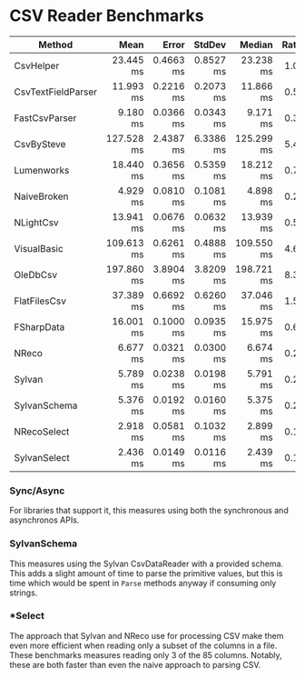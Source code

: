 # CSV Reader Benchmarks

|             Method |       Mean |     Error |    StdDev |     Median | Ratio | RatioSD |      Gen 0 |    Gen 1 |    Gen 2 |    Allocated |
|------------------- |-----------:|----------:|----------:|-----------:|------:|--------:|-----------:|---------:|---------:|-------------:|
|          CsvHelper |  23.445 ms | 0.4663 ms | 0.8527 ms |  23.238 ms |  1.00 |    0.00 |  6000.0000 |        - |        - |  27258.73 KB |
| CsvTextFieldParser |  11.993 ms | 0.2216 ms | 0.2073 ms |  11.866 ms |  0.51 |    0.02 |  5437.5000 |        - |        - |  22235.21 KB |
|      FastCsvParser |   9.180 ms | 0.0366 ms | 0.0343 ms |   9.171 ms |  0.39 |    0.01 |  1828.1250 | 125.0000 |  46.8750 |   7548.89 KB |
|         CsvBySteve | 127.528 ms | 2.4387 ms | 6.3386 ms | 125.299 ms |  5.43 |    0.33 | 22000.0000 |        - |        - |  90289.51 KB |
|         Lumenworks |  18.440 ms | 0.3656 ms | 0.5359 ms |  18.212 ms |  0.78 |    0.04 | 10468.7500 |        - |        - |  42798.25 KB |
|        NaiveBroken |   4.929 ms | 0.0810 ms | 0.1081 ms |   4.898 ms |  0.21 |    0.01 |  2757.8125 |        - |        - |  11266.87 KB |
|          NLightCsv |  13.941 ms | 0.0676 ms | 0.0632 ms |  13.939 ms |  0.59 |    0.02 |  1750.0000 |        - |        - |   7323.02 KB |
|        VisualBasic | 109.613 ms | 0.6261 ms | 0.4888 ms | 109.550 ms |  4.68 |    0.17 | 45600.0000 |        - |        - | 187058.47 KB |
|           OleDbCsv | 197.860 ms | 3.8904 ms | 3.8209 ms | 198.721 ms |  8.39 |    0.38 |  1000.0000 |        - |        - |   7812.21 KB |
|       FlatFilesCsv |  37.389 ms | 0.6692 ms | 0.6260 ms |  37.046 ms |  1.59 |    0.07 |  6285.7143 |  71.4286 |        - |  25882.75 KB |
|         FSharpData |  16.001 ms | 0.1000 ms | 0.0935 ms |  15.975 ms |  0.68 |    0.02 | 15406.2500 |  31.2500 |        - |  62950.09 KB |
|              NReco |   6.677 ms | 0.0321 ms | 0.0300 ms |   6.674 ms |  0.28 |    0.01 |  1765.6250 |  15.6250 |        - |   7214.94 KB |
|             Sylvan |   5.789 ms | 0.0238 ms | 0.0198 ms |   5.791 ms |  0.25 |    0.01 |  1757.8125 |        - |        - |   7197.21 KB |
|       SylvanSchema |   5.376 ms | 0.0192 ms | 0.0160 ms |   5.375 ms |  0.23 |    0.01 |   203.1250 |  31.2500 |        - |    858.49 KB |
|        NRecoSelect |   2.918 ms | 0.0581 ms | 0.1032 ms |   2.899 ms |  0.12 |    0.01 |   113.2813 |  15.6250 |        - |    471.01 KB |
|       SylvanSelect |   2.436 ms | 0.0149 ms | 0.0116 ms |   2.439 ms |  0.10 |    0.00 |    66.4063 |   7.8125 |        - |    282.22 KB |

### Sync/Async
For libraries that support it, this measures using both the synchronous and asynchronos APIs.

### SylvanSchema
This measures using the Sylvan CsvDataReader with a provided schema.
This adds a slight amount of time to parse the primitive values, but this is time which would be spent in `Parse` methods anyway if consuming only strings.

### *Select
The approach that Sylvan and NReco use for processing CSV make them even more efficient when reading only a subset of the columns in a file. 
These benchmarks measures reading only 3 of the 85 columns.
Notably, these are both faster than even the naive approach to parsing CSV.
